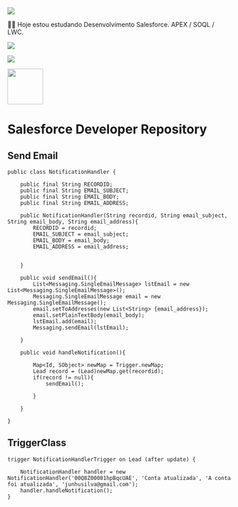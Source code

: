 
<img src="https://media-exp1.licdn.com/dms/image/C4D16AQFBe5q0Rr5OEg/profile-displaybackgroundimage-shrink_200_800/0/1603929596357?e=2147483647&v=beta&t=vHuFpes5cNqUMmIOi7QNzgtuR0fdnM-TaY3e6UVeJYQ">

👨‍💻 Hoje estou estudando Desenvolvimento Salesforce. APEX / SOQL / LWC.

  <a href="https://www.instagram.com/valteir.jr/" target="_blank"><img src="https://img.shields.io/badge/-Instagram-%23E4405F?style=for-the-badge&logo=instagram&logoColor=white" target="_blank"></a>

  <a href="https://www.linkedin.com/in/valteir-junior-bb722b205/" target="_blank"><img src="https://img.shields.io/badge/-LinkedIn-%230077B5?style=for-the-badge&logo=linkedin&logoColor=white" target="_blank"></a> 

<a href="https://trailblazer.me/id/jsilva288/" target="_blank"><img src="https://trailhead.salesforce.com/assets/trailhead-logo-5d3354441b4d8b97f21075b65e2aea266780d45943bbb36796ac25dc7cf4adc9.svg" width=80px></a>


# Salesforce Developer Repository
## Send Email

``` 
public class NotificationHandler {
    
    public final String RECORDID;
    public final String EMAIL_SUBJECT;
    public final String EMAIL_BODY;
    public final String EMAIL_ADDRESS;
    
    public NotificationHandler(String recordid, String email_subject, String email_body, String email_address){
        RECORDID = recordid;
        EMAIL_SUBJECT = email_subject;
        EMAIL_BODY = email_body;
        EMAIL_ADDRESS = email_address;
        
        
    }
    
    public void sendEmail(){
        List<Messaging.SingleEmailMessage> lstEmail = new List<Messaging.SingleEmailMessage>();
        Messaging.SingleEmailMessage email = new Messaging.SingleEmailMessage();
        email.setToAddresses(new List<String> {email_address});
        email.setPlainTextBody(email_body);
        lstEmail.add(email);
        Messaging.sendEmail(lstEmail);

    }
    
    public void handleNotification(){
        
        Map<Id, SObject> newMap = Trigger.newMap;
        Lead record = (Lead)newMap.get(recordid);
        if(record != null){
            sendEmail();
            
        }
        
    }

}

```
## TriggerClass
```
trigger NotificationHandlerTrigger on Lead (after update) {

    NotificationHandler handler = new NotificationHandler('00Q8Z00001hpBqcUAE', 'Conta atualizada', 'A conta foi atualizada', 'junhusilva@gmail.com');
    handler.handleNotification();
}

```
